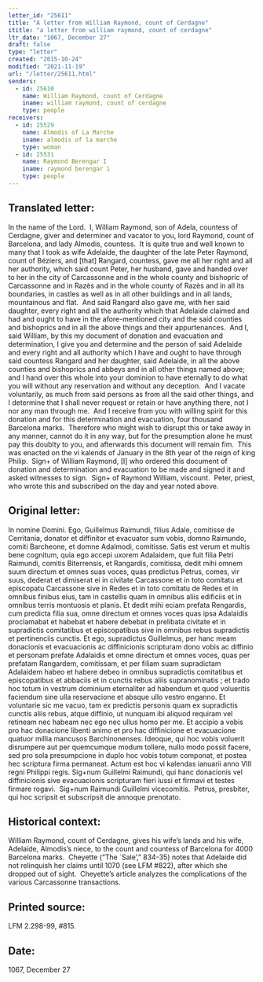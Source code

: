 ```yaml
---
letter_id: "25611"
title: "A letter from William Raymond, count of Cerdagne"
ititle: "a letter from william raymond, count of cerdagne"
ltr_date: "1067, December 27"
draft: false
type: "letter"
created: "2015-10-24"
modified: "2021-11-19"
url: "/letter/25611.html"
senders:
  - id: 25610
    name: William Raymond, count of Cerdagne
    iname: william raymond, count of cerdagne
    type: people
receivers:
  - id: 25529
    name: Almodis of La Marche
    iname: almodis of la marche
    type: woman
  - id: 25531
    name: Raymond Berengar I
    iname: raymond berengar i
    type: people
---
```

<h2> Translated letter:</h2><p>In the name of the Lord.&nbsp; I, William Raymond, son of Adela, countess of Cerdagne, giver and determiner and vacator to you, lord Raymond, count of Barcelona, and lady Almodis, countess.&nbsp; It is quite true and well known to many that I took as wife Adelaide, the daughter of the late Peter Raymond, count of Béziers, and [that] Rangard, countess, gave me all her right and all her authority, which said count Peter, her husband, gave and handed over to her in the city of Carcassonne and in the whole county and bishopric of Carcassonne and in Razès and in the whole county of Razès and in all its boundaries, in castles as well as in all other buildings and in all lands, mountainous and flat.&nbsp; And said Rangard also gave me, with her said daughter, every right and all the authority which that Adelaide claimed and had and ought to have in the afore-mentioned city and the said counties and bishoprics and in all the above things and their appurtenances.&nbsp; And I, said William, by this my document of donation and evacuation and determination, I give you and determine and the person of said Adelaide and every right and all authority which I have and ought to have through said countess Rangard and her daughter, said Adelaide, in all the above counties and bishoprics and abbeys and in all other things named above; and I hand over this whole into your dominion to have eternally to do what you will without any reservation and without any deception.&nbsp; And I vacate voluntarily, as much from said persons as from all the said other things, and I determine that I shall never request or retain or have anything there, not I nor any man through me.&nbsp; And I receive from you with willing spirit for this donation and for this determination and evacuation, four thousand Barcelona marks.&nbsp; Therefore who might wish to disrupt this or take away in any manner, cannot do it in any way, but for the presumption alone he must pay this doublty to you, and afterwards this document will remain fim.&nbsp; This was enacted on the vi kalends of January in the 8th year of the reign of king Philip.&nbsp; Sign+ of William Raymond, [I] who ordered this document of donation and determination and evacuation to be made and signed it and asked witnesses to sign.&nbsp; Sign+ of Raymond William, viscount.&nbsp; Peter, priest, who wrote this and subscribed on the day and year noted above.</p><h2 class="mt-4"> Original letter:</h2><p>In nomine Domini. Ego, Guillelmus Raimundi, filius Adale, comitisse de Cerritania, donator et diffinitor et evacuator sum vobis, domno Raimundo, comiti Barcheone, et domne Adalmodi, comitisse. Satis est verum et multis bene cognitum, quia ego accepi uxorem Adalaidem, que fuit filia Petri Raimundi, comitis Biterrensis, et Rangardis, comitissa, dedit mihi omnem suum directum et omnes suas voces, quas predictus Petrus, comes, vir suus, dederat et dimiserat ei in civitate Carcassone et in toto comitatu et episcopatu Carcassone sive in Redes et in toto comitatu de Redes et in omnibus finibus eius, tam in castellis quam in omnibus aliis edificiis et in omnibus terris montuosis et planis. Et dedit mihi eciam prefata Rengardis, cum predicta filia sua, omne directum et omnes voces quas ipsa Adalaidis proclamabat et habebat et habere debebat in prelibata civitate et in supradictis comitatibus et episcopatibus sive in omnibus rebus supradictis et pertinenciis cunctis. Et ego, supradictus Guillelmus, per hanc meam donacionis et evacuacionis ac diffinicionis scripturam dono vobis ac diffinio et personam prefate Adalaidis et omne directum et omnes voces, quas per prefatam Rangardem, comitissam, et per filiam suam supradictam Adalaidem habeo et habere debeo in omnibus supradic­tis comitatibus et episcopatibus et abbaciis et in cunctis rebus aliis supranominatis ; et trado hoc totum in vestrum dominium eternaliter ad haben­dum et quod volueritis faciendum sine ulla reservacione et absque ullo vestro enganno. Et voluntarie sic me vacuo, tam ex predictis personis quam ex supradictis cunctis aliis rebus, atque diffinio, ut nunquam ibi aliquod requiram vel retineam nec habeam nec ego nec ullus homo per me. Et accipio a vobis pro hac donacione libenti animo et pro hac diffinicione et evacuacione quatuor millia mancusos Barchinonenses. Ideoque, qui hoc vobis voluerit disrumpere aut per quemcumque modum tollere, nullo modo possit facere, sed pro sola presumpcione in duplo hoc vobis totum componat, et postea hec scriptura firma permaneat. Actum est hoc vi kalendas ianuarii anno VIII regni Philippi regis. Sig+num Guillelmi Raimundi, qui hanc donacionis vel diffinicionis sive evacuacionis scripturam fieri iussi et firmavi et testes firmare rogavi.&nbsp; Sig+num Raimundi Guillelmi vicecomitis.&nbsp; Petrus, presbiter, qui hoc scripsit et subscripsit die annoque prenotato.</p><h2 class="mt-4"> Historical context:</h2><p>William Raymond, count of Cerdagne, gives his wife’s lands and his wife, Adelaide, Almodis’s niece, to the count and countess of Barcelona for 4000 Barcelona marks.&nbsp; Cheyette (“The `Sale’,” 834-35) notes that Adelaide did not relinquish her claims until 1070 (see LFM #822), after which she dropped out of sight.&nbsp; Cheyette’s article analyzes the complications of the various Carcassonne transactions.</p><h2 class="mt-4"> Printed source:</h2><p>LFM 2.298-99, #815.</p><h2 class="mt-4"> Date:</h2>1067, December 27